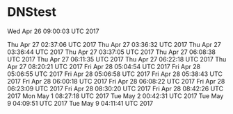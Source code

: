 # DNStest
Wed Apr 26 09:00:03 UTC 2017

Thu Apr 27 02:37:06 UTC 2017
Thu Apr 27 03:36:32 UTC 2017
Thu Apr 27 03:36:44 UTC 2017
Thu Apr 27 03:37:05 UTC 2017
Thu Apr 27 06:08:38 UTC 2017
Thu Apr 27 06:11:35 UTC 2017
Thu Apr 27 06:22:18 UTC 2017
Thu Apr 27 08:20:21 UTC 2017
Fri Apr 28 05:04:54 UTC 2017
Fri Apr 28 05:06:55 UTC 2017
Fri Apr 28 05:06:58 UTC 2017
Fri Apr 28 05:38:43 UTC 2017
Fri Apr 28 06:00:18 UTC 2017
Fri Apr 28 06:08:22 UTC 2017
Fri Apr 28 06:23:09 UTC 2017
Fri Apr 28 08:30:20 UTC 2017
Fri Apr 28 08:42:26 UTC 2017
Mon May 1 08:27:18 UTC 2017
Tue May 2 00:42:31 UTC 2017
Tue May 9 04:09:51 UTC 2017
Tue May 9 04:11:41 UTC 2017
